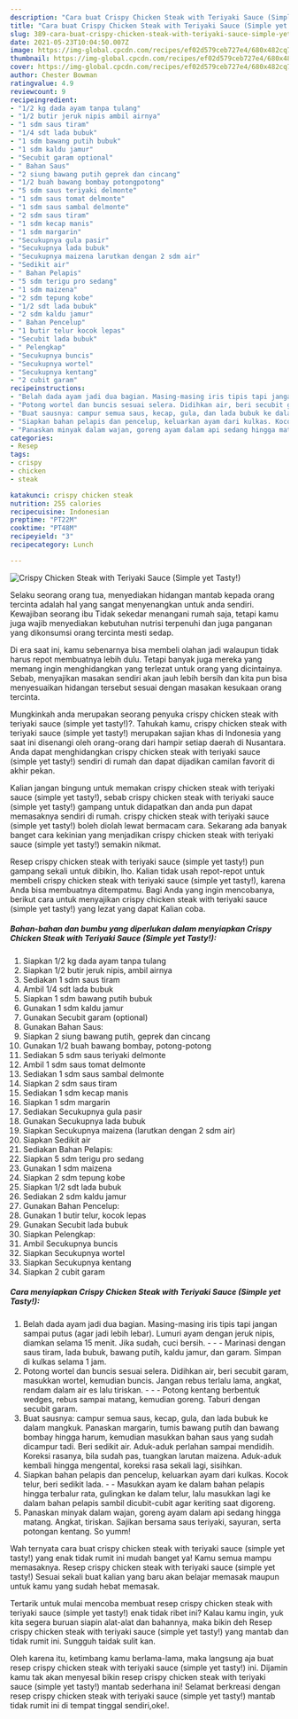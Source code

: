 ```yaml
---
description: "Cara buat Crispy Chicken Steak with Teriyaki Sauce (Simple yet Tasty!) yang enak dan Mudah Dibuat"
title: "Cara buat Crispy Chicken Steak with Teriyaki Sauce (Simple yet Tasty!) yang enak dan Mudah Dibuat"
slug: 389-cara-buat-crispy-chicken-steak-with-teriyaki-sauce-simple-yet-tasty-yang-enak-dan-mudah-dibuat
date: 2021-05-23T10:04:50.007Z
image: https://img-global.cpcdn.com/recipes/ef02d579ceb727e4/680x482cq70/crispy-chicken-steak-with-teriyaki-sauce-simple-yet-tasty-foto-resep-utama.jpg
thumbnail: https://img-global.cpcdn.com/recipes/ef02d579ceb727e4/680x482cq70/crispy-chicken-steak-with-teriyaki-sauce-simple-yet-tasty-foto-resep-utama.jpg
cover: https://img-global.cpcdn.com/recipes/ef02d579ceb727e4/680x482cq70/crispy-chicken-steak-with-teriyaki-sauce-simple-yet-tasty-foto-resep-utama.jpg
author: Chester Bowman
ratingvalue: 4.9
reviewcount: 9
recipeingredient:
- "1/2 kg dada ayam tanpa tulang"
- "1/2 butir jeruk nipis ambil airnya"
- "1 sdm saus tiram"
- "1/4 sdt lada bubuk"
- "1 sdm bawang putih bubuk"
- "1 sdm kaldu jamur"
- "Secubit garam optional"
- " Bahan Saus"
- "2 siung bawang putih geprek dan cincang"
- "1/2 buah bawang bombay potongpotong"
- "5 sdm saus teriyaki delmonte"
- "1 sdm saus tomat delmonte"
- "1 sdm saus sambal delmonte"
- "2 sdm saus tiram"
- "1 sdm kecap manis"
- "1 sdm margarin"
- "Secukupnya gula pasir"
- "Secukupnya lada bubuk"
- "Secukupnya maizena larutkan dengan 2 sdm air"
- "Sedikit air"
- " Bahan Pelapis"
- "5 sdm terigu pro sedang"
- "1 sdm maizena"
- "2 sdm tepung kobe"
- "1/2 sdt lada bubuk"
- "2 sdm kaldu jamur"
- " Bahan Pencelup"
- "1 butir telur kocok lepas"
- "Secubit lada bubuk"
- " Pelengkap"
- "Secukupnya buncis"
- "Secukupnya wortel"
- "Secukupnya kentang"
- "2 cubit garam"
recipeinstructions:
- "Belah dada ayam jadi dua bagian. Masing-masing iris tipis tapi jangan sampai putus (agar jadi lebih lebar). Lumuri ayam dengan jeruk nipis, diamkan selama 15 menit. Jika sudah, cuci bersih.  - Marinasi dengan saus tiram, lada bubuk, bawang putih, kaldu jamur, dan garam. Simpan di kulkas selama 1 jam."
- "Potong wortel dan buncis sesuai selera. Didihkan air, beri secubit garam, masukkan wortel, kemudian buncis. Jangan rebus terlalu lama, angkat, rendam dalam air es lalu tiriskan.  - Potong kentang berbentuk wedges, rebus sampai matang, kemudian goreng. Taburi dengan secubit garam."
- "Buat sausnya: campur semua saus, kecap, gula, dan lada bubuk ke dalam mangkuk. Panaskan margarin, tumis bawang putih dan bawang bombay hingga harum, kemudian masukkan bahan saus yang sudah dicampur tadi. Beri sedikit air. Aduk-aduk perlahan sampai mendidih. Koreksi rasanya, bila sudah pas, tuangkan larutan maizena. Aduk-aduk kembali hingga mengental, koreksi rasa sekali lagi, sisihkan."
- "Siapkan bahan pelapis dan pencelup, keluarkan ayam dari kulkas. Kocok telur, beri sedikit lada. - Masukkan ayam ke dalam bahan pelapis hingga terbalur rata, gulingkan ke dalam telur, lalu masukkan lagi ke dalam bahan pelapis sambil dicubit-cubit agar keriting saat digoreng."
- "Panaskan minyak dalam wajan, goreng ayam dalam api sedang hingga matang. Angkat, tiriskan. Sajikan bersama saus teriyaki, sayuran, serta potongan kentang. So yumm!"
categories:
- Resep
tags:
- crispy
- chicken
- steak

katakunci: crispy chicken steak 
nutrition: 255 calories
recipecuisine: Indonesian
preptime: "PT22M"
cooktime: "PT48M"
recipeyield: "3"
recipecategory: Lunch

---
```



![Crispy Chicken Steak with Teriyaki Sauce (Simple yet Tasty!)](https://img-global.cpcdn.com/recipes/ef02d579ceb727e4/680x482cq70/crispy-chicken-steak-with-teriyaki-sauce-simple-yet-tasty-foto-resep-utama.jpg)

Selaku seorang orang tua, menyediakan hidangan mantab kepada orang tercinta adalah hal yang sangat menyenangkan untuk anda sendiri. Kewajiban seorang ibu Tidak sekedar menangani rumah saja, tetapi kamu juga wajib menyediakan kebutuhan nutrisi terpenuhi dan juga panganan yang dikonsumsi orang tercinta mesti sedap.

Di era  saat ini, kamu sebenarnya bisa membeli olahan jadi walaupun tidak harus repot membuatnya lebih dulu. Tetapi banyak juga mereka yang memang ingin menghidangkan yang terlezat untuk orang yang dicintainya. Sebab, menyajikan masakan sendiri akan jauh lebih bersih dan kita pun bisa menyesuaikan hidangan tersebut sesuai dengan masakan kesukaan orang tercinta. 



Mungkinkah anda merupakan seorang penyuka crispy chicken steak with teriyaki sauce (simple yet tasty!)?. Tahukah kamu, crispy chicken steak with teriyaki sauce (simple yet tasty!) merupakan sajian khas di Indonesia yang saat ini disenangi oleh orang-orang dari hampir setiap daerah di Nusantara. Anda dapat menghidangkan crispy chicken steak with teriyaki sauce (simple yet tasty!) sendiri di rumah dan dapat dijadikan camilan favorit di akhir pekan.

Kalian jangan bingung untuk memakan crispy chicken steak with teriyaki sauce (simple yet tasty!), sebab crispy chicken steak with teriyaki sauce (simple yet tasty!) gampang untuk didapatkan dan anda pun dapat memasaknya sendiri di rumah. crispy chicken steak with teriyaki sauce (simple yet tasty!) boleh diolah lewat bermacam cara. Sekarang ada banyak banget cara kekinian yang menjadikan crispy chicken steak with teriyaki sauce (simple yet tasty!) semakin nikmat.

Resep crispy chicken steak with teriyaki sauce (simple yet tasty!) pun gampang sekali untuk dibikin, lho. Kalian tidak usah repot-repot untuk membeli crispy chicken steak with teriyaki sauce (simple yet tasty!), karena Anda bisa membuatnya ditempatmu. Bagi Anda yang ingin mencobanya, berikut cara untuk menyajikan crispy chicken steak with teriyaki sauce (simple yet tasty!) yang lezat yang dapat Kalian coba.

<!--inarticleads1-->

##### Bahan-bahan dan bumbu yang diperlukan dalam menyiapkan Crispy Chicken Steak with Teriyaki Sauce (Simple yet Tasty!):

1. Siapkan 1/2 kg dada ayam tanpa tulang
1. Siapkan 1/2 butir jeruk nipis, ambil airnya
1. Sediakan 1 sdm saus tiram
1. Ambil 1/4 sdt lada bubuk
1. Siapkan 1 sdm bawang putih bubuk
1. Gunakan 1 sdm kaldu jamur
1. Gunakan Secubit garam (optional)
1. Gunakan  Bahan Saus:
1. Siapkan 2 siung bawang putih, geprek dan cincang
1. Gunakan 1/2 buah bawang bombay, potong-potong
1. Sediakan 5 sdm saus teriyaki delmonte
1. Ambil 1 sdm saus tomat delmonte
1. Sediakan 1 sdm saus sambal delmonte
1. Siapkan 2 sdm saus tiram
1. Sediakan 1 sdm kecap manis
1. Siapkan 1 sdm margarin
1. Sediakan Secukupnya gula pasir
1. Gunakan Secukupnya lada bubuk
1. Siapkan Secukupnya maizena (larutkan dengan 2 sdm air)
1. Siapkan Sedikit air
1. Sediakan  Bahan Pelapis:
1. Siapkan 5 sdm terigu pro sedang
1. Gunakan 1 sdm maizena
1. Siapkan 2 sdm tepung kobe
1. Siapkan 1/2 sdt lada bubuk
1. Sediakan 2 sdm kaldu jamur
1. Gunakan  Bahan Pencelup:
1. Gunakan 1 butir telur, kocok lepas
1. Gunakan Secubit lada bubuk
1. Siapkan  Pelengkap:
1. Ambil Secukupnya buncis
1. Siapkan Secukupnya wortel
1. Siapkan Secukupnya kentang
1. Siapkan 2 cubit garam




<!--inarticleads2-->

##### Cara menyiapkan Crispy Chicken Steak with Teriyaki Sauce (Simple yet Tasty!):

1. Belah dada ayam jadi dua bagian. Masing-masing iris tipis tapi jangan sampai putus (agar jadi lebih lebar). Lumuri ayam dengan jeruk nipis, diamkan selama 15 menit. Jika sudah, cuci bersih. -  - - Marinasi dengan saus tiram, lada bubuk, bawang putih, kaldu jamur, dan garam. Simpan di kulkas selama 1 jam.
1. Potong wortel dan buncis sesuai selera. Didihkan air, beri secubit garam, masukkan wortel, kemudian buncis. Jangan rebus terlalu lama, angkat, rendam dalam air es lalu tiriskan. -  - - Potong kentang berbentuk wedges, rebus sampai matang, kemudian goreng. Taburi dengan secubit garam.
1. Buat sausnya: campur semua saus, kecap, gula, dan lada bubuk ke dalam mangkuk. Panaskan margarin, tumis bawang putih dan bawang bombay hingga harum, kemudian masukkan bahan saus yang sudah dicampur tadi. Beri sedikit air. Aduk-aduk perlahan sampai mendidih. Koreksi rasanya, bila sudah pas, tuangkan larutan maizena. Aduk-aduk kembali hingga mengental, koreksi rasa sekali lagi, sisihkan.
1. Siapkan bahan pelapis dan pencelup, keluarkan ayam dari kulkas. Kocok telur, beri sedikit lada. - - Masukkan ayam ke dalam bahan pelapis hingga terbalur rata, gulingkan ke dalam telur, lalu masukkan lagi ke dalam bahan pelapis sambil dicubit-cubit agar keriting saat digoreng.
1. Panaskan minyak dalam wajan, goreng ayam dalam api sedang hingga matang. Angkat, tiriskan. Sajikan bersama saus teriyaki, sayuran, serta potongan kentang. So yumm!




Wah ternyata cara buat crispy chicken steak with teriyaki sauce (simple yet tasty!) yang enak tidak rumit ini mudah banget ya! Kamu semua mampu memasaknya. Resep crispy chicken steak with teriyaki sauce (simple yet tasty!) Sesuai sekali buat kalian yang baru akan belajar memasak maupun untuk kamu yang sudah hebat memasak.

Tertarik untuk mulai mencoba membuat resep crispy chicken steak with teriyaki sauce (simple yet tasty!) enak tidak ribet ini? Kalau kamu ingin, yuk kita segera buruan siapin alat-alat dan bahannya, maka bikin deh Resep crispy chicken steak with teriyaki sauce (simple yet tasty!) yang mantab dan tidak rumit ini. Sungguh taidak sulit kan. 

Oleh karena itu, ketimbang kamu berlama-lama, maka langsung aja buat resep crispy chicken steak with teriyaki sauce (simple yet tasty!) ini. Dijamin kamu tak akan menyesal bikin resep crispy chicken steak with teriyaki sauce (simple yet tasty!) mantab sederhana ini! Selamat berkreasi dengan resep crispy chicken steak with teriyaki sauce (simple yet tasty!) mantab tidak rumit ini di tempat tinggal sendiri,oke!.

